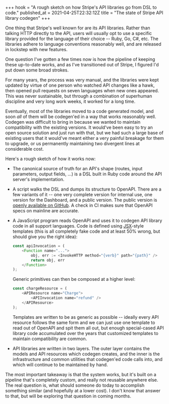 +++
hook = "A rough sketch on how Stripe's API libraries go from DSL to code."
published_at = 2021-04-25T22:32:12Z
title = "The state of Stripe API library codegen"
+++

One thing that Stripe's well known for are its API libraries. Rather than talking HTTP directly to the API, users will usually opt to use a specific library provided for the language of their choice -- Ruby, Go, C#, etc. The libraries adhere to language conventions reasonably well, and are released in lockstep with new features.

One question I've gotten a few times now is how the pipeline of keeping these up-to-date works, and as I've transitioned out of Stripe, I figured I'd put down some broad strokes.

For many years, the process was very manual, and the libraries were kept updated by virtue of one person who watched API changes like a hawk, then opened pull requests on seven languages when new ones appeared. This was never sustainable, but through a combination of superhuman discipline and very long work weeks, it worked for a long time.

Eventually, most of the libraries moved to a code generated model, and soon _all_ of them will be codegen'ed in a way that works reasonably well. Codegen was difficult to bring in because we wanted to maintain compatibility with the existing versions. It would've been easy to try an open source solution and just run with that, but we had such a large base of existing users that it would've meant either a very painful breakage for them to upgrade, or us permanently maintaining two divergent lines at considerable cost.

Here's a rough sketch of how it works now:

* The canonical source of truth for an API's shape (routes, input parameters, output fields, ...) is a DSL built in Ruby code around the API server's implementation.

* A script walks the DSL and dumps its structure to OpenAPI. There are a few variants of it -- one very complete version for internal use, one version for the Dashboard, and a public version. The public version is [openly available on GitHub](https://github.com/stripe/openapi). A check in CI makes sure that OpenAPI specs on mainline are accurate.

* A JavaScript program reads OpenAPI and uses it to codegen API library code in all support languages. Code is defined using [JSX](https://reactjs.org/docs/introducing-jsx.html)-style templates (this is all completely fake code and at least 50% wrong, but should give you the right idea):

    ``` js
    const apiInvocation = (
        <Function name="...">
            obj, err := <InvokeHTTP method="{verb}" path="{path}" />
            return obj, err
        </Function>
    );
    ```

    Generic primitives can then be composed at a higher level:

    ``` js
    const chargeResource = (
        <APIResource name="Charge">
            <APIInvocation name="refund" />
        </APIResource>
    );
    ```

    Templates are written to be as generic as possible -- ideally every API resource follows the same form and we can just use one template to read out of OpenAPI and spit them all out, but enough special-cased API library code accumulated over the years that customized templates to maintain compatibility are common.

* API libraries are written in two layers. The outer layer contains the models and API resources which codegen creates, and the inner is the infrastructure and common utilities that codegen'ed code calls into, and which will continue to be maintained by hand.

The most important takeaway is that the system works, but it's built on a pipeline that's completely custom, and really not reusable anywhere else. The real question is, what should someone do today to accomplish something similar (and hopefully at a lower cost). I don't know that answer to that, but will be exploring that question in coming months.
